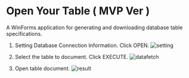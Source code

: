 
# Open Your Table ( MVP Ver )
A WinForms application for generating and downloading database table specifications.

1. Setting Database Connection Information. Click OPEN.
![setting](https://github.com/sudongcu/open-your-table/assets/39644202/3f69faf8-c3dd-43e8-ba66-5a63e457b8a0)

2. Select the table to document. Click EXECUTE.
![datafetch](https://github.com/sudongcu/open-your-table/assets/39644202/0350e8c7-3714-4932-a20e-04d5aac00465)

3. Open table document.
![result](https://github.com/sudongcu/open-your-table/assets/39644202/9afeefcd-a09c-49a1-86b3-7e3004dcfa4d)